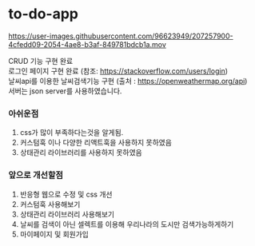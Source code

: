 # to-do-app


https://user-images.githubusercontent.com/96623949/207257900-4cfedd09-2054-4ae8-b3af-849781bdcb1a.mov




CRUD 기능 구현 완료<br/>
로그인 페이지 구현 완료 (참조: https://stackoverflow.com/users/login)<br/>
날씨api를 이용한 날씨검색기능 구현 (출처 : https://openweathermap.org/api)<br/>
서버는 json server를 사용하였습니다.


### 아쉬운점
1. css가 많이 부족하다는것을 알게됨.
2. 커스텀훅 이나 다양한 리액트훅을 사용하지 못하였음
3. 상태관리 라이브러리를 사용하지 못하였음

### 앞으로 개선할점
1. 반응형 웹으로 수정 및 css 개선
2. 커스텀훅 사용해보기
3. 상태관리 라이브러리 사용해보기
4. 날씨를 검색이 아닌 셀렉트를 이용해 우리나라의 도시만 검색가능하게하기
5. 마이페이지 및 회원가입 

